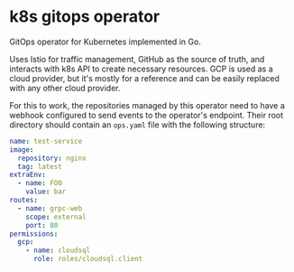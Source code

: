# k8s gitops operator
GitOps operator for Kubernetes implemented in Go.

Uses Istio for traffic management, GitHub as the source of truth, and interacts with k8s API to create necessary resources.
GCP is used as a cloud provider, but it's mostly for a reference and can be easily replaced with any other cloud provider.

For this to work, the repositories managed by this operator need to have a webhook configured to send events to the operator's endpoint.
Their root directory should contain an `ops.yaml` file with the following structure:

```yaml
name: test-service
image:
  repository: nginx
  tag: latest
extraEnv:
  - name: FOO
    value: bar
routes:
  - name: grpc-web
    scope: external
    port: 80
permissions:
  gcp:
    - name: cloudsql
      role: roles/cloudsql.client    
```
